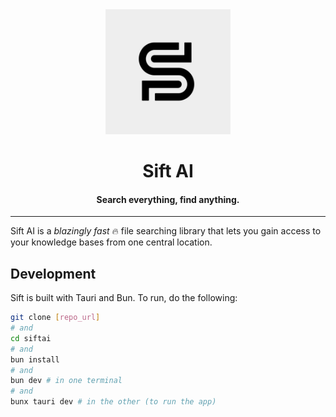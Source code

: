 <div align="center">
    <img src="/sift.png" alt="Sift" width="200" height="200">
    <h1>Sift AI</h1>
    <h4>Search everything, find anything.</h4>
</div>

***

Sift AI is a _blazingly fast_ :fire: file searching library that lets you gain access to your knowledge bases from one central location.

## Development 

Sift is built with Tauri and Bun. To run, do the following: 

```bash 
git clone [repo_url]
# and 
cd siftai
# and 
bun install
# and 
bun dev # in one terminal 
# and 
bunx tauri dev # in the other (to run the app) 
```